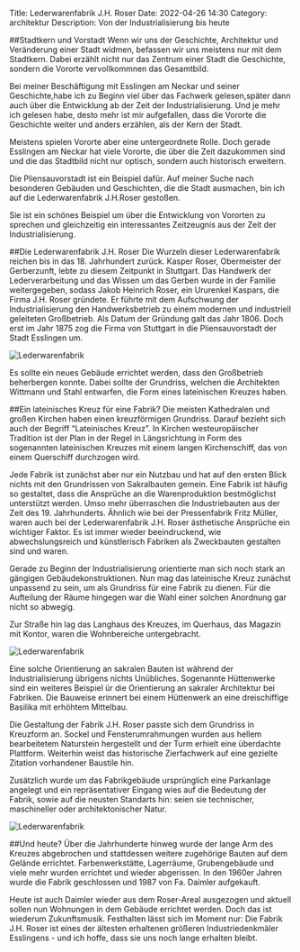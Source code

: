 Title: Lederwarenfabrik J.H. Roser
Date: 2022-04-26 14:30
Category: architektur
Description: Von der Industrialisierung bis heute 

##Stadtkern und Vorstadt 
Wenn wir uns der Geschichte, Architektur und Veränderung einer Stadt widmen, befassen wir uns meistens nur mit dem Stadtkern. Dabei erzählt nicht nur das Zentrum einer Stadt die Geschichte, sondern die Vororte vervollkommnen das Gesamtbild.
 
Bei meiner Beschäftigung mit Esslingen am Neckar und seiner Geschichte,habe ich zu Beginn viel über das Fachwerk gelesen,später dann auch über die Entwicklung ab der Zeit der Industrialisierung. Und je mehr ich gelesen habe, desto mehr ist mir aufgefallen, dass die Vororte die Geschichte weiter und anders erzählen, als der Kern der Stadt. 
 
Meistens spielen Vororte aber eine untergeordnete Rolle. Doch gerade Esslingen am Neckar hat viele Vororte, die über die Zeit dazukommen sind und die das Stadtbild nicht nur optisch, sondern auch historisch erweitern. 
 
Die Pliensauvorstadt ist ein Beispiel dafür. Auf meiner Suche nach besonderen Gebäuden und Geschichten, die die Stadt ausmachen, bin ich auf die Lederwarenfabrik J.H.Roser gestoßen. 
 
Sie ist ein schönes Beispiel um über die Entwicklung von Vororten zu sprechen und gleichzeitig ein interessantes  Zeitzeugnis aus der Zeit der Industrialisierung.

##Die Lederwarenfabrik J.H. Roser
Die Wurzeln dieser Lederwarenfabrik reichen bis in das 18. Jahrhundert zurück. Kasper Roser, Obermeister der Gerberzunft, lebte zu diesem Zeitpunkt in Stuttgart. 
Das Handwerk der Lederverarbeitung und das Wissen um das Gerben wurde in der Familie weitergegeben, sodass Jakob Heinrich Roser, ein Ururenkel Kaspars,  die Firma J.H. Roser gründete. Er führte mit dem Aufschwung der Industrialisierung den Handwerksbetrieb zu einem modernen und industriell geleiteten Großbetrieb. Als Datum der Gründung galt das Jahr 1806. Doch erst im Jahr 1875 zog die Firma von Stuttgart in die Pliensauvorstadt der Stadt Esslingen um. 

![Lederwarenfabrik]({static}/images/2022-04-12_J.H.Roserfarbik.md/20220407_071520.jpg)

Es sollte ein neues Gebäude errichtet werden, dass den Großbetrieb beherbergen konnte. Dabei sollte der Grundriss, welchen die Architekten Wittmann und Stahl entwarfen, die Form eines lateinischen Kreuzes haben. 

##Ein lateinisches Kreuz für eine Fabrik?
Die meisten Kathedralen und großen Kirchen haben einen kreuzförmigen Grundriss. Darauf bezieht sich auch der Begriff “Lateinisches Kreuz”. In Kirchen westeuropäischer Tradition ist der Plan in der Regel in Längsrichtung in Form des sogenannten lateinischen Kreuzes mit einem langen Kirchenschiff, das von einem Querschiff durchzogen wird.

Jede Fabrik ist zunächst aber nur ein Nutzbau und hat auf den ersten Blick nichts mit den Grundrissen von Sakralbauten gemein. Eine Fabrik ist häufig so gestaltet, dass die Ansprüche an die Warenproduktion bestmöglichst unterstützt werden. Umso mehr überraschen die Industriebauten aus der Zeit des 19. Jahrhunderts. Ähnlich wie bei der Pressenfabrik Fritz Müller, waren auch bei der Lederwarenfabrik J.H. Roser ästhetische Ansprüche ein wichtiger Faktor. Es ist immer wieder beeindruckend, wie  abwechslungsreich und künstlerisch Fabriken als Zweckbauten gestalten sind und waren. 

Gerade zu Beginn der Industrialisierung orientierte man sich noch stark an gängigen Gebäudekonstruktionen. Nun mag das lateinische Kreuz zunächst unpassend zu sein, um als Grundriss für eine Fabrik zu dienen. Für die Aufteilung der Räume hingegen war die Wahl einer solchen Anordnung gar nicht so abwegig. 

Zur Straße hin lag das Langhaus des Kreuzes, im Querhaus, das Magazin mit Kontor, waren die Wohnbereiche untergebracht. 

![Lederwarenfabrik]({static}/images/2022-04-12_J.H.Roserfarbik.md/20220407_071932.jpg)

Eine solche Orientierung an sakralen Bauten ist während der Industrialisierung übrigens nichts Unübliches. Sogenannte Hüttenwerke sind ein weiteres Beispiel ür die Orientierung an sakraler Architektur bei Fabriken. Die Bauweise erinnert bei einem Hüttenwerk an eine dreischiffige Basilika mit erhöhtem Mittelbau.

Die Gestaltung der Fabrik J.H. Roser passte sich dem Grundriss in Kreuzform an. Sockel und Fensterumrahmungen wurden aus hellem bearbeitetem Naturstein hergestellt und der Turm erhielt eine überdachte Plattform. Weiterhin weist das historische Zierfachwerk auf eine gezielte Zitation vorhandener Baustile hin. 

Zusätzlich wurde um das Fabrikgebäude ursprünglich eine Parkanlage angelegt und ein repräsentativer Eingang wies auf die Bedeutung der Fabrik, sowie auf die neusten Standarts hin: seien sie technischer, maschineller oder architektonischer Natur. 

![Lederwarenfabrik]({static}/images/2022-04-12_J.H.Roserfarbik.md/original_935690c1-1788-428c-98fa-4122a74eb88c_20220407_071823.jpg)

##Und heute?
Über die Jahrhunderte hinweg wurde der lange Arm des Kreuzes abgebrochen und stattdessen weitere zugehörige Bauten auf dem Gelände errichtet. Farbenwerkstätte, Lagerräume, Grubengebäude und viele mehr wurden errichtet und wieder abgerissen. In den 1960er Jahren wurde die Fabrik geschlossen und 1987 von Fa. Daimler aufgekauft. 

Heute ist auch Daimler wieder aus dem Roser-Areal ausgezogen und aktuell sollen nun Wohnungen in dem Gebäude errichtet werden. Doch das ist wiederum Zukunftsmusik. Festhalten lässt sich im Moment nur: Die Fabrik J.H. Roser ist eines der ältesten erhaltenen größeren Industriedenkmäler Esslingens - und ich hoffe, dass sie uns noch lange erhalten bleibt. 